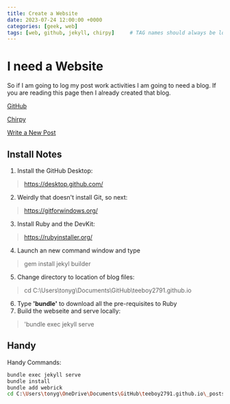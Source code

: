 ```yaml
---
title: Create a Website
date: 2023-07-24 12:00:00 +0000
categories: [geek, web]
tags: [web, github, jekyll, chirpy]     # TAG names should always be lowercase
---
```


# I need a Website

So if I am going to log my post work activities I am going to need a blog. If you are reading this page then I already created that blog.

[GitHub](https://docs.github.com/en/pages/getting-started-with-github-pages/configuring-a-publishing-source-for-your-github-pages-site)

[Chirpy](https://chirpy.cotes.page/posts/getting-started/)

[Write a New Post](https://chirpy.cotes.page/posts/write-a-new-post/)

## Install Notes

1. Install the GitHub Desktop:
> https://desktop.github.com/
2. Weirdly that doesn't install Git, so next:
> https://gitforwindows.org/
3. Install Ruby and the DevKit:
> https://rubyinstaller.org/
4. Launch an new command window and type
> gem install jekyl builder
5. Change directory to location of blog files:
> cd C:\Users\tonyg\Documents\GitHub\teeboy2791.github.io
6. Type **'bundle'** to download all the pre-requisites to Ruby
7. Build the webseite and serve locally:
> 'bundle exec jekyll serve

## Handy

Handy Commands:

```bash
bundle exec jekyll serve
bundle install
bundle add webrick
cd C:\Users\tonyg\OneDrive\Documents\GitHub\teeboy2791.github.io\_posts
```
